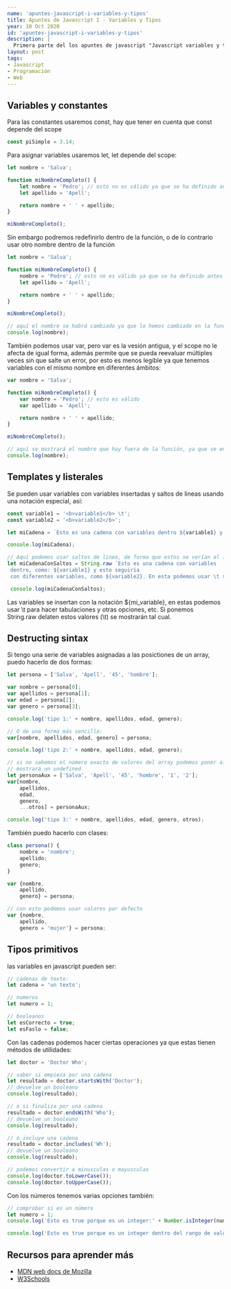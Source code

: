 ```yaml
---
name: 'apuntes-javascript-i-variables-y-tipos'
title: Apuntes de Javascript I - Variables y Tipos
year: 10 Oct 2020
id: 'apuntes-javascript-i-variables-y-tipos'
description: |
  Primera parte del los apuntes de javascript "Javascript variables y tipos"
layout: post
tags:
- Javascript
- Programación
- Web
---
```


## Variables y constantes

Para las constantes usaremos const, hay que tener en cuenta que const depende del scope

```javascript
const piSimple = 3.14;
```

Para asignar variables usaremos let, let depende del scope:

```javascript
let nombre = 'Salva';

function miNombreCompleto() {
    let nombre = 'Pedro'; // esto no es válido ya que se ha definido antes, se producirá un error
    let apellido = 'Apell';

    return nombre + ' ' + apellido;
}

miNombreCompleto();
```

Sin embargo podremos redefinirlo dentro de la función, o de lo contrario usar otro nombre dentro de la función

```javascript
let nombre = 'Salva';

function miNombreCompleto() {
    nombre = 'Pedro'; // esto no es válido ya que se ha definido antes
    let apellido = 'Apell';

    return nombre + ' ' + apellido;
}

miNombreCompleto();

// aquí el nombre se habrá cambiado ya que lo hemos cambiado en la función
console.log(nombre);
```

También podemos usar var, pero var es la vesión antigua, y el scope no le afecta de igual forma, además permite que se pueda reevaluar múltiples veces sin que salte un error, por esto es menos legible ya que tenemos variables con el mismo nombre en diferentes ámbitos:

```javascript
var nombre = 'Salva';

function miNombreCompleto() {
    var nombre = 'Pedro'; // esto es válido
    var apellido = 'Apell';

    return nombre + ' ' + apellido;
}

miNombreCompleto();

// aquí se mostrará el nombre que hay fuera de la función, ya que se entiende que dentro estas usando otra variable
console.log(nombre);
```

## Templates y listerales

Se pueden usar variables con variables insertadas y saltos de lineas usando una notación especial, así:

```javascript
const variable1 = '<b>variable1</b> \t';
const variable2 = '<b>variable2</b>';

let miCadena = `Esto es una cadena con variables dentro ${variable1} y esto seguiría con diferentes ${variable2}`

console.log(miCadena);

// Aquí podemos usar saltos de linea, de forma que estos se verían al imprimirlos en la web
let miCadenaConSaltos = String.raw `Esto es una cadena con variables
 dentro, como: ${variable1} y esto seguiría
 con diferentes variables, como ${variable2}. En esta podemos usar \t sin que afecte a nada porque tenemos String.raw puesto `;

 console.log(miCadenaConSaltos);
```

Las variables se insertan con la notación ${mi_variable}, en estas podemos usar \t para hacer tabulaciones y otras opciones, etc. Si ponemos String.raw delaten estos valores (\t) se mostrarán tal cual.

## Destructing sintax

Si tengo una serie de variables asignadas a las posictiones de un array, puedo hacerlo de dos formas:

```javascript
let persona = ['Salva', 'Apell', '45', 'hombre'];

var nombre = persona[0];
var apellidos = persona[1];
var edad = persona[2];
var genero = persona[3];

console.log('tipo 1:' + nombre, apellidos, edad, genero);

// O de una forma más sencilla:
var[nombre, apellidos, edad, genero] = persona;

console.log('tipo 2:' + nombre, apellidos, edad, genero);

// si no sabemos el número exacto de valores del array podemos poner al final ...mivariable, que contendrá el resto de valores, sino
// mostrará un undefined
let personaAux = ['Salva', 'Apell', '45', 'hombre', '1', '2'];
var[nombre,
    apellidos,
    edad,
    genero,
    ...otros] = personaAux;

console.log('tipo 3:' + nombre, apellidos, edad, genero, otros);

```

También puedo hacerlo con clases:

```javascript
class persona() {
    nombre = 'nombre';
    apellido;
    genero;
}

var {nombre,
    apellido,
    genero} = persona;

// con esto podemos usar valores por defecto
var {nombre,
    apellido,
    genero = 'mujer'} = persona;
```

## Tipos primitivos

las variables en javascript pueden ser:

```javascript
// cadenas de texto:
let cadena = 'un texto';

// numeros
let numero = 1;

// booleanos
let esCorrecto = true;
let esFaslo = false;
```

Con las cadenas podemos hacer ciertas operaciones ya que estas tienen métodos de utilidades:

```javascript
let doctor = 'Doctor Who';

// saber si empieza por una cadena
let resultado = doctor.startsWith('Doctor');
// devuelve un booleano
console.log(resultado);

// o si finaliza por una cadena
resultado = doctor.endsWith('Who');
// devuelve un booleano
console.log(resultado);

// o incluye una cadena
resultado = doctor.includes('Wh');
// devuelve un booleano
console.log(resultado);

// podemos convertir a minusculas o mayusculas
console.log(doctor.toLowerCase());
console.log(doctor.toUpperCase());
```

Con los números tenemos varias opciones también:

```javascript
// comprobar si es un número
let numero = 1;
console.log('Esto es true porque es un integer:' + Number.isInteger(numero));

console.log('Esto es true porque es un integer dentro del rango de valores correcto de integer para Javascript:' + Number.isSafeInteger(numero));
```

## Recursos para aprender más

* [MDN web docs de Mozilla](https://developer.mozilla.org)
* [W3Schools](https://www.w3schools.com/js/)
